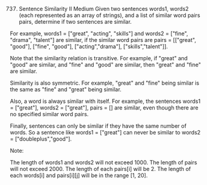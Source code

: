 737. Sentence Similarity II
Medium
Given two sentences words1, words2 (each represented as an array of strings), and a list of similar word pairs pairs, determine if two sentences are similar.

For example, words1 = ["great", "acting", "skills"] and words2 = ["fine", "drama", "talent"] are similar, if the similar word pairs are pairs = [["great", "good"], ["fine", "good"], ["acting","drama"], ["skills","talent"]].

Note that the similarity relation is transitive. For example, if "great" and "good" are similar, and "fine" and "good" are similar, then "great" and "fine" are similar.

Similarity is also symmetric. For example, "great" and "fine" being similar is the same as "fine" and "great" being similar.

Also, a word is always similar with itself. For example, the sentences words1 = ["great"], words2 = ["great"], pairs = [] are similar, even though there are no specified similar word pairs.

Finally, sentences can only be similar if they have the same number of words. So a sentence like words1 = ["great"] can never be similar to words2 = ["doubleplus","good"].

Note:

The length of words1 and words2 will not exceed 1000.
The length of pairs will not exceed 2000.
The length of each pairs[i] will be 2.
The length of each words[i] and pairs[i][j] will be in the range [1, 20].
